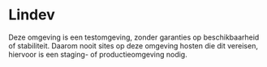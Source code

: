 # Lindev

Deze omgeving is een testomgeving, zonder garanties op beschikbaarheid of stabiliteit. Daarom nooit sites op deze omgeving hosten die dit vereisen, hiervoor is een staging- of productieomgeving nodig.

